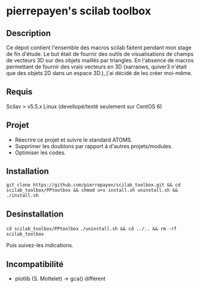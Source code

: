 # pierrepayen's scilab toolbox

## Description

Ce dépot contient l'ensemble des macros scilab faitent pendant mon stage de fin d'étude.
Le but était de fournir des outils de visualisations de champs de vecteurs 3D sur des objets maillés par triangles.
En l'absence de macros permettant de fournir des vrais vecteurs en 3D (xarraows, quiver3 n'était que des objets 2D dans un espace 3D.), j'ai décidé de les créer moi-même.

## Requis
Scilav > v5.5.x
Linux (devellopé/testé seulement sur CentOS 6)

## Projet
* Réecrire ce projet et suivre le standard ATOMS.
* Supprimer les doublons par rapport à d'autres projets/modules.
* Optimiser les codes.

## Installation

`git clone https://github.com/pierrepayen/scilab_toolbox.git && cd scilab_toolbox/PPtoolbox && chmod u+x install.sh uninstall.sh && ./install.sh`

## Desinstallation

`cd scilab_toolbox/PPtoolbox`
`./uninstall.sh && cd ../.. && rm -rf scilab_toolbox`

Puis suivez-les indications.
## Incompatibilité
* plotlib (S. Mottelet) -> gca() différent
